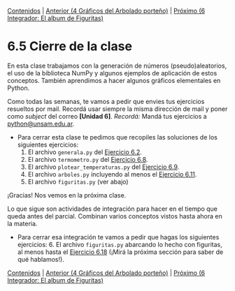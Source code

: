 [Contenidos](../Contenidos.md) \| [Anterior (4 Gráficos del Arbolado porteño)](04_Arboles3_plt.md) \| [Próximo (6 Integrador: El album de Figuritas)](06_Figuritas.md)

# 6.5 Cierre de la clase

En esta clase trabajamos con la generación de números (pseudo)aleatorios, el uso de la biblioteca NumPy y algunos ejemplos de aplicación de estos conceptos. También aprendimos a hacer algunos gráficos elementales en Python.

Como todas las semanas, te vamos a pedir que envies tus ejercicios resueltos por mail. Recordá usar siempre la misma dirección de mail y poner como *subject* del correo **[Unidad 6]**. *Recordá:* Mandá tus ejercicios a python@unsam.edu.ar.

* Para cerrar esta clase te pedimos que recopiles las soluciones de los siguientes ejercicios:
    1. El archivo `generala.py` del [Ejercicio 6.2](../06_Aleatoriedad/02_Random.md#ejercicio-62-generala-no-necesariamente-servida).
    2. El archivo `termometro.py` del [Ejercicio 6.8](../06_Aleatoriedad/03_NumPy_Arrays.md#ejercicio-68-guardar-temperaturas).
    3. El archivo `plotear_temperaturas.py` del [Ejercicio 6.9](../06_Aleatoriedad/03_NumPy_Arrays.md#ejercicio-69-empezando-a-plotear).
    5. El archivo `arboles.py` incluyendo al menos el [Ejercicio 6.11](../06_Aleatoriedad/04_Arboles3_plt.md#ejercicio-611-scatterplot-diametro-vs-alto-de-jacarandas).
    6. El archivo `figuritas.py` (ver abajo)


¡Gracias! Nos vemos en la próxima clase.

Lo que sigue son actividades de integración para hacer en el tiempo que queda antes del parcial. Combinan varios conceptos vistos hasta ahora en la materia. 

* Para cerrar esa integración te vamos a pedir que hagas los siguientes ejercicios:
    6. El archivo `figuritas.py` abarcando lo hecho con figuritas, al menos hasta el [Ejercicio 6.18](../06_Aleatoriedad/06_Figuritas.md#ejercicio-618) (¡Mirá la próxima sección para saber de qué hablamos!).


[Contenidos](../Contenidos.md) \| [Anterior (4 Gráficos del Arbolado porteño)](04_Arboles3_plt.md) \| [Próximo (6 Integrador: El album de Figuritas)](06_Figuritas.md)

